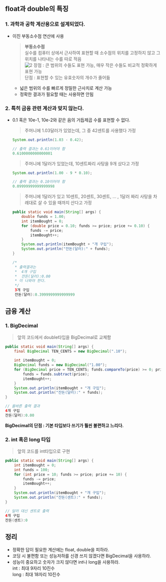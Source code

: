 ## float과 double의 특징
### 1. 과학과 공학 계산용으로 설계되었다.
- 이진 부동소수점 연산에 사용  
    > **부동소수점**   
    > 실수를 컴퓨터 상에서 근사하여 표현할 때 소수점의 위치를 고정하지 않고 그 위치를 나타내는 수를 따로 적음   
    > ![2](https://user-images.githubusercontent.com/64248514/99939999-ae7e3c00-2dae-11eb-985b-59016eec9500.png)
    > 장점 : 큰 범위의 수들도 표현 가능, 매우 작은 수들도 비교적 정확하게 표현 가능   
    > 단점 : 표현할 수 있는 유효숫자의 개수가 줄어듦    
    
    - 넓은 범위의 수를 빠르게 정밀한 근사치로 계산 가능    
    - 정확한 결과가 필요할 때는 사용하면 안됨   

### 2. 특히 금융 관련 계산과 맞지 않는다.
- 0.1 혹은 10e-1, 10e-2와 같은 음의 거듭제곱 수를 표현할 수 없다.   

    > 주머니에 1.03달러가 있었는데, 그 중 42센트를 사용했다 가정   
    ``` Java
    System.out.println(1.03 - 0.42);
    ```
    ``` Java
    // 출력 결과는 0.61이어야 함
    0.6100000000000001
    ```
    
    > 주머니에 1달러가 있었는데, 10센트짜리 사탕을 9개 샀다고 가정    
    ``` Java
    System.out.println(1.00 - 9 * 0.10);
    ```
    ``` Java
    // 출력 결과는 0.10이어야 함
    0.09999999999999998
    ```
    
    > 주머니에 1달러가 있고 10센트, 20센트, 30센트, ... , 1달러 짜리 사탕을 차례대로 살 수 있을 때까지 산다고 가정   
    ``` Java
    public static void main(String[] args) {
        double funds = 1.00;
        int itemBought = 0;
        for (double price = 0.10; funds >= price; price += 0.10) {
            funds -= price;
            itemBought++;
        }
        System.out.println(itemBought + "개 구입");
        System.out.println("잔돈(달러):" + funds);
    }
    ```
    ``` Java
    /*
     * 출력결과는
     *  4개 구입
     *  잔돈(달러):0.00
     * 이 나와야 한다.
     */
     3개 구입
     잔돈(달러):0.3999999999999999
    ```
   
## 금융 계산   
### 1. BigDecimal   
> 앞의 코드에서 double타입을 BigDecimal로 교체함   
``` Java
public static void main(String[] args) {
    final BigDecimal TEN_CENTS = new BigDecimal(".10");
        
    int itemBought = 0;
    BigDecimal funds = new BigDecimal("1.00");
    for (BigDecimal price = TEN_CENTS; funds.compareTo(price) >= 0; price = price.add(TEN_CENTS)) {
        funds = funds.subtract(price);
        itemBought++;
    }
    System.out.println(itemBought + "개 구입");
    System.out.println("잔돈(달러):" + funds);
}
```
``` Java
// 올바른 출력 결과
4개 구입
잔돈(달러):0.00
```
**BigDecimal의 단점 : 기본 타입보다 쓰기가 훨씬 불편하고 느리다.**   
    
### 2. int 혹은 long 타입   
> 앞의 코드를 int타입으로 구현    

``` Java
public static void main(String[] args) {
    int itemBought = 0;
    int funds = 100;
    for (int price = 10; funds >= price; price += 10) {
        funds -= price;
        itemBought++;
    }
    System.out.println(itemBought + "개 구입");
    System.out.println("잔돈(센트):" + funds);
}
```
``` Java
// 달러 대신 센트로 출력
4개 구입
잔돈(센트):0
```

## 정리
- 정확한 답이 필요한 계산에는 float, double을 피하라.
- 코딩 시 불편함 또는 성능저하를 신경 쓰지 않겠다면 BigDecimal을 사용하라.
- 성능이 중요하고 숫자가 크지 않다면 int나 long을 사용하라.   
    int : 최대 9자리 10진수    
    long : 최대 18자리 10진수   
 
    
